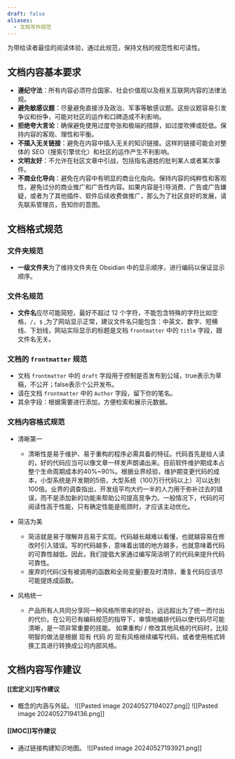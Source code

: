 ```yaml
---
draft: false
aliases:
  - 文档写作规范
---
```

为带给读者最佳的阅读体验，通过此规范，保持文档的规范性和可读性。

## 文档内容基本要求

- **遵纪守法**：所有内容必须符合国家、社会价值观以及相关互联网内容的法律法规。
- **避免敏感议题**：尽量避免直接涉及政治、军事等敏感议题。这些议题容易引发争议和纷争，可能对社区的运作和口碑造成不利影响。
- **拒绝夸大言论**：确保避免使用过度夸张和极端的措辞，如过度吹捧或贬低。保持内容的客观、理性和平衡。
- **不插入无关链接**：避免在内容中插入无关的知识链接。这样的链接可能会对整体的 SEO（搜索引擎优化）和社区的运作产生不利影响。
- **文明友好**：不允许在社区文章中引战，包括指名道姓的批判某人或者某次事件。
- **不商业化导向**：避免在内容中有明显的商业化指向。保持内容的纯粹性和客观性，避免过分的商业推广和广告性内容。如果内容是引导消费、广告或广告嫌疑，或者为了其他插件、软件后续收费做推广，那么为了社区良好的发展，请先联系管理员，告知你的意图。

## 文档格式规范

### 文件夹规范

- **一级文件夹**为了维持文件夹在 Obsidian 中的显示顺序，进行编码以保证显示顺序。
### 文件名规范

 - **文件名**应尽可能简短，最好不超过 12 个字符，不能包含特殊的字符比如空格，`/`，`$` ,为了网站显示正常，建议文件名只能包含：中英文、数字、短横线、下划线，网站实际显示的标题是文档 `frontmatter` 中的 `title` 字段，跟文件名无关。
### 文档的 `frontmatter` 规范

- 文档 `frontmatter` 中的 `draft` 字段用于控制是否发布到公域，true表示为草稿，不公开；false表示个公开发布。
- 请在文档 `frontmatter` 中的 `Author` 字段，留下你的笔名。
- 其余字段：根据需要进行添加，方便检索和展示元数据。
### 文档内容格式规范

- 清晰第一
	- 清晰性是易于维护、易于重构的程序必需具备的特征。代码首先是给人读的，好的代码应当可以像文章一样发声朗诵出来。目前软件维护期成本占整个生命周期成本的40%~90%。根据业界经验，维护期变更代码的成本，小型系统是开发期的5倍，大型系统（100万行代码以上）可以达到100倍。业界的调查指出，开发组平均大约一半的人力用于弥补过去的错误，而不是添加新的功能来帮助公司提高竞争力。一般情况下，代码的可阅读性高于性能，只有确定性能是瓶颈时，才应该主动优化。

- 简洁为美
	- 简洁就是易于理解并且易于实现。代码越长越难以看懂，也就越容易在修改时引入错误。写的代码越多，意味着出错的地方越多，也就意味着代码的可靠性越低。因此，我们提倡大家通过编写简洁明了的代码来提升代码可靠性。
	- 废弃的代码(没有被调用的函数和全局变量)要及时清除，重复代码应该尽可能提炼成函数。

- 风格统一
	- 产品所有人共同分享同一种风格所带来的好处，远远超出为了统一而付出的代价。在公司已有编码规范的指导下，审慎地编排代码以使代码尽可能清晰，是一项非常重要的技能。 如果重构/ / 修改其他风格的代码时，比较明智的做法是根据 现有 代码 的 现有风格继续编写代码，或者使用格式转换工具进行转换成公司内部风格。

## 文档内容写作建议

#### [[宏定义]]写作建议
- 概念的内涵与外延。
![[Pasted image 20240527194027.png]]
![[Pasted image 20240527194136.png]]

#### [[MOC]]写作建议
- 通过链接构建知识地图。
![[Pasted image 20240527193921.png]]